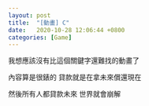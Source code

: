 ```yaml
---
layout: post
title:  "[動畫] C"
date:   2020-10-28 12:06:44 +0800
categories: [Game]
---
```


我想應該沒有比這個關鍵字還難找的動畫了
 

內容算是很錶的 貸款就是在拿未來償還現在


然後所有人都貸款未來 世界就會崩解